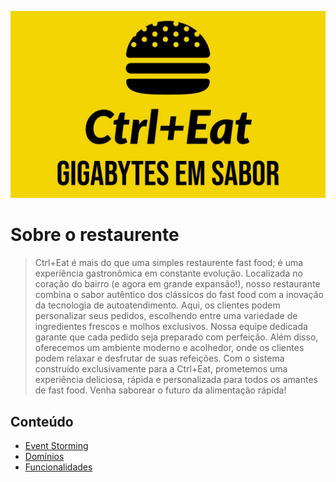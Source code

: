 <p align="center">
    <img src="./docs/assets/Ctrl+Eat-logos_v2.jpeg" width="600"/>
</p>

# Sobre o restaurente

> Ctrl+Eat é mais do que uma simples restaurente fast food; é uma experiência gastronômica em constante evolução. Localizada no coração do bairro (e agora em grande expansão!), nosso restaurante combina o sabor autêntico dos clássicos do fast food com a inovação da tecnologia de autoatendimento. Aqui, os clientes podem personalizar seus pedidos, escolhendo entre uma variedade de ingredientes frescos e molhos exclusivos. Nossa equipe dedicada garante que cada pedido seja preparado com perfeição. Além disso, oferecemos um ambiente moderno e acolhedor, onde os clientes podem relaxar e desfrutar de suas refeições. Com o sistema construído exclusivamente para a Ctrl+Eat, prometemos uma experiência deliciosa, rápida e personalizada para todos os amantes de fast food. Venha saborear o futuro da alimentação rápida!

## Conteúdo

- [Event Storming](https://miro.com/app/board/uXjVMlp82Do=/?share_link_id=110707337684)
- [Domínios](./docs/features/00%20Domínios/dominios.md)
- [Funcionalidades](./docs/features/features.md)
 
